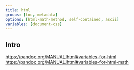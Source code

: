 ```yaml
---
title: html
groups: [toc, metadata]
options: [html-math-method, self-contained, ascii]
variables: [document-css]
---
```


## Intro

https://pandoc.org/MANUAL.html#variables-for-html
https://pandoc.org/MANUAL.html#variables-for-html-math
